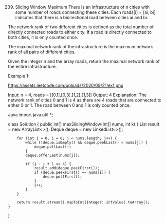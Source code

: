 239. Sliding Window Maximum
There is an infrastructure of n cities with some number of roads connecting these cities. Each roads[i] = [ai, bi] indicates that there is a bidirectional road between cities ai and bi.

The network rank of two different cities is defined as the total number of directly connected roads to either city. If a road is directly connected to both cities, it is only counted once.

The maximal network rank of the infrastructure is the maximum network rank of all pairs of different cities.

Given the integer n and the array roads, return the maximal network rank of the entire infrastructure.

 

Example 1:

https://assets.leetcode.com/uploads/2020/09/21/ex1.png

Input: n = 4, roads = [[0,1],[0,3],[1,2],[1,3]]
Output: 4
Explanation: The network rank of cities 0 and 1 is 4 as there are 4 roads that are connected to either 0 or 1. The road between 0 and 1 is only counted once.

Java
import java.util.*;



class Solution {
    public int[] maxSlidingWindow(int[] nums, int k) {
        List<Integer> result = new ArrayList<>();
        Deque<Integer> deque = new LinkedList<>();
        
        for (int j = 0, i = 0; j < nums.length; j++) {
            while (!deque.isEmpty() && deque.peekLast() < nums[j]) {
                deque.pollLast();
            }
            deque.offerLast(nums[j]);
            
            if (j - i + 1 == k) {
                result.add(deque.peekFirst());
                if (deque.peekFirst() == nums[i]) {
                    deque.pollFirst();
                }
                i++;
            }
        }
        
        return result.stream().mapToInt(Integer::intValue).toArray();
    }
}
